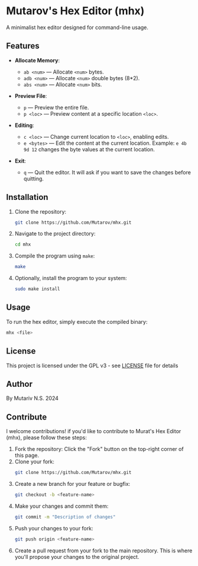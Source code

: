 # Mutarov's Hex Editor (mhx)

A minimalist hex editor designed for command-line usage.

## Features

- **Allocate Memory**:
  - `ab <num>` — Allocate `<num>` bytes.
  - `adb <num>` — Allocate `<num>` double bytes (8*2).
  - `abs <num>` — Allocate `<num>` bits.
  
- **Preview File**:
  - `p` — Preview the entire file.
  - `p <loc>` — Preview content at a specific location `<loc>`.

- **Editing**:
  - `c <loc>` — Change current location to `<loc>`, enabling edits.
  - `e <bytes>` — Edit the content at the current location. Example: `e 4b 9d 12` changes the byte values at the current location.

- **Exit**:
  - `q` — Quit the editor. It will ask if you want to save the changes before quitting.
  
## Installation

1. Clone the repository:
   ```bash
   git clone https://github.com/Mutarov/mhx.git
   ```
2. Navigate to the project directory:
   ```bash
   cd mhx
   ```
3. Compile the program using ```make```:
   ```bash
   make
   ```
4. Optionally, install the program to your system:
   ```bash
   sudo make install
   ```
## Usage
To run the hex editor, simply execute the compiled binary:
```bash
mhx <file>
```
## License
This project is licensed under the GPL v3 - see [LICENSE](LICENSE) file for details
## Author
By Mutariv N.S. 2024
## Contribute
I welcome contributions! if you'd like to contribute to Murat's Hex Editor (mhx), please follow these steps:
1. Fork the repository: Click the "Fork" button on the top-right corner of this page.
2. Clone your fork:
   ```bash
   git clone https://github.com/Mutarov/mhx.git
   ```
3. Create a new branch for your feature or bugfix:
   ```bash
   git checkout -b <feature-name>
   ```
4. Make your changes and commit them:
   ```bash
   git commit -m "Description of changes"
   ```
5. Push your changes to your fork:
   ```bash
   git push origin <feature-name>
   ```
6. Create a pull request from your fork to the main repository. This is where you'll propose your changes to the original project.
